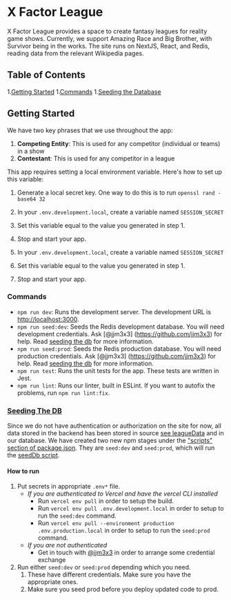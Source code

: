 # X Factor League

X Factor League provides a space to create fantasy leagues for reality game shows. Currently, we support Amazing Race and Big Brother, with Survivor being in the works. The site runs on NextJS, React, and Redis, reading data from the relevant Wikipedia pages.

## Table of Contents
1.[Getting Started](#getting-started)
1.[Commands](#commands)
1.[Seeding the Database](#seeding-db)

## Getting Started
<a name="getting-started"></a>

We have two key phrases that we use throughout the app:
1. **Competing Entity**: This is used for any competitor (individual or teams) in a show
1. **Contestant**: This is used for any competitor in a league

This app requires setting a local environment variable. Here's how to set up this variable: 
1. Generate a local secret key. One way to do this is to run `openssl rand -base64 32`
1. In your `.env.development.local`, create a variable named `SESSION_SECRET`
1. Set this variable equal to the value you generated in step 1.
1. Stop and start your app.

1. In your `.env.development.local`, create a variable named `SESSION_SECRET`
1. Set this variable equal to the value you generated in step 1.
1. Stop and start your app.

### Commands
<a name="commands"></a>
- `npm run dev`: Runs the development server. The development URL is [http://localhost:3000](http://localhost:3000).
- `npm run seed:dev`: Seeds the Redis development database. You will need development credentials. Ask [@jjm3x3] (https://github.com/jjm3x3) for help. Read [seeding the db](#seeding-the-db) for more information.
- `npm run seed:prod`: Seeds the Redis production database. You will need production credentials. Ask [@jjm3x3] (https://github.com/jjm3x3) for help. Read [seeding the db](#seeding-the-db) for more information.
- `npm run test`: Runs the unit tests for the app. These tests are written in Jest.
- `npm run lint`: Runs our linter, built in ESLint. If you want to autofix the problems, run `npm run lint:fix`.


### [Seeding The DB](#seeding-the-db)
<a name="seeding-db"></a>

Since we do not have authentication or authorization on the site for now, all data stored in the backend has been stored in source [see leagueData](https://github.com/jjm3x3/AmazingRaceFantasy/tree/main/app/leagueData) and in our database. We have created two new npm stages under the ["scripts" section of package.json](https://docs.npmjs.com/cli/v7/using-npm/scripts). They are `seed:dev` and `seed:prod`, which will run the [seedDb script](https://github.com/jjm3x3/AmazingRaceFantasy/blob/main/scripts/seedDb.mjs).

#### How to run

1. Put secrets in appropriate `.env*` file.
    - _If you are authenticated to Vercel and have the vercel CLI installed_
       - Run `vercel env pull` in order to setup the build.
       - Run `vercel env pull .env.development.local` in order to setup to run the `seed:dev` command.
       - Run `vercel env pull --environment production .env.production.local` in order to setup to run the `seed:prod` command.
    - _If you are not authenticated_
        - Get in touch with [@jjm3x3](https://github.com/jjm3x3) in order to arrange some credential exchange
1. Run either `seed:dev` or `seed:prod` depending which you need. 
    1. These have different credentials. Make sure you have the appropriate ones.
    1. Make sure you seed prod before you deploy updated code to prod.
